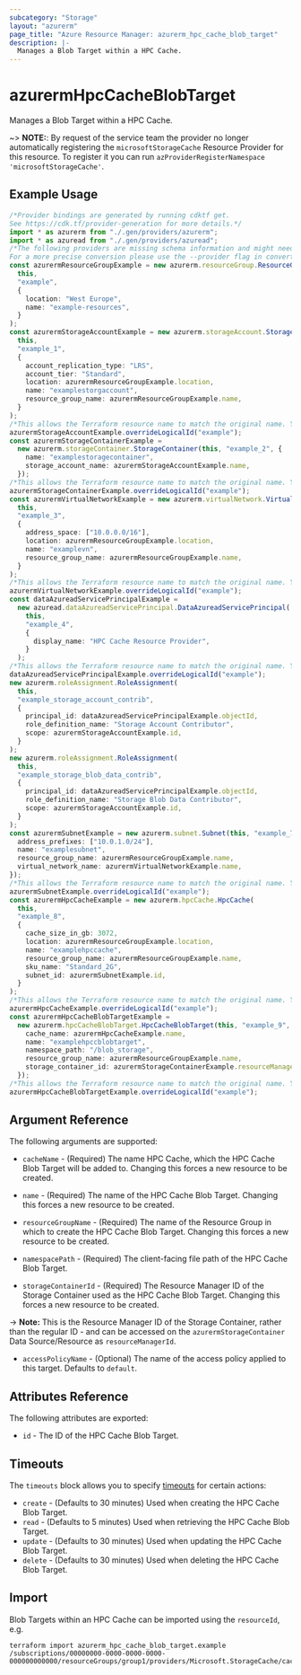 ```yaml
---
subcategory: "Storage"
layout: "azurerm"
page_title: "Azure Resource Manager: azurerm_hpc_cache_blob_target"
description: |-
  Manages a Blob Target within a HPC Cache.
---
```


# azurermHpcCacheBlobTarget

Manages a Blob Target within a HPC Cache.

\~> **NOTE:**: By request of the service team the provider no longer automatically registering the `microsoftStorageCache` Resource Provider for this resource. To register it you can run `azProviderRegisterNamespace 'microsoftStorageCache'`.

## Example Usage

```typescript
/*Provider bindings are generated by running cdktf get.
See https://cdk.tf/provider-generation for more details.*/
import * as azurerm from "./.gen/providers/azurerm";
import * as azuread from "./.gen/providers/azuread";
/*The following providers are missing schema information and might need manual adjustments to synthesize correctly: azurerm, azuread.
For a more precise conversion please use the --provider flag in convert.*/
const azurermResourceGroupExample = new azurerm.resourceGroup.ResourceGroup(
  this,
  "example",
  {
    location: "West Europe",
    name: "example-resources",
  }
);
const azurermStorageAccountExample = new azurerm.storageAccount.StorageAccount(
  this,
  "example_1",
  {
    account_replication_type: "LRS",
    account_tier: "Standard",
    location: azurermResourceGroupExample.location,
    name: "examplestorgaccount",
    resource_group_name: azurermResourceGroupExample.name,
  }
);
/*This allows the Terraform resource name to match the original name. You can remove the call if you don't need them to match.*/
azurermStorageAccountExample.overrideLogicalId("example");
const azurermStorageContainerExample =
  new azurerm.storageContainer.StorageContainer(this, "example_2", {
    name: "examplestoragecontainer",
    storage_account_name: azurermStorageAccountExample.name,
  });
/*This allows the Terraform resource name to match the original name. You can remove the call if you don't need them to match.*/
azurermStorageContainerExample.overrideLogicalId("example");
const azurermVirtualNetworkExample = new azurerm.virtualNetwork.VirtualNetwork(
  this,
  "example_3",
  {
    address_space: ["10.0.0.0/16"],
    location: azurermResourceGroupExample.location,
    name: "examplevn",
    resource_group_name: azurermResourceGroupExample.name,
  }
);
/*This allows the Terraform resource name to match the original name. You can remove the call if you don't need them to match.*/
azurermVirtualNetworkExample.overrideLogicalId("example");
const dataAzureadServicePrincipalExample =
  new azuread.dataAzureadServicePrincipal.DataAzureadServicePrincipal(
    this,
    "example_4",
    {
      display_name: "HPC Cache Resource Provider",
    }
  );
/*This allows the Terraform resource name to match the original name. You can remove the call if you don't need them to match.*/
dataAzureadServicePrincipalExample.overrideLogicalId("example");
new azurerm.roleAssignment.RoleAssignment(
  this,
  "example_storage_account_contrib",
  {
    principal_id: dataAzureadServicePrincipalExample.objectId,
    role_definition_name: "Storage Account Contributor",
    scope: azurermStorageAccountExample.id,
  }
);
new azurerm.roleAssignment.RoleAssignment(
  this,
  "example_storage_blob_data_contrib",
  {
    principal_id: dataAzureadServicePrincipalExample.objectId,
    role_definition_name: "Storage Blob Data Contributor",
    scope: azurermStorageAccountExample.id,
  }
);
const azurermSubnetExample = new azurerm.subnet.Subnet(this, "example_7", {
  address_prefixes: ["10.0.1.0/24"],
  name: "examplesubnet",
  resource_group_name: azurermResourceGroupExample.name,
  virtual_network_name: azurermVirtualNetworkExample.name,
});
/*This allows the Terraform resource name to match the original name. You can remove the call if you don't need them to match.*/
azurermSubnetExample.overrideLogicalId("example");
const azurermHpcCacheExample = new azurerm.hpcCache.HpcCache(
  this,
  "example_8",
  {
    cache_size_in_gb: 3072,
    location: azurermResourceGroupExample.location,
    name: "examplehpccache",
    resource_group_name: azurermResourceGroupExample.name,
    sku_name: "Standard_2G",
    subnet_id: azurermSubnetExample.id,
  }
);
/*This allows the Terraform resource name to match the original name. You can remove the call if you don't need them to match.*/
azurermHpcCacheExample.overrideLogicalId("example");
const azurermHpcCacheBlobTargetExample =
  new azurerm.hpcCacheBlobTarget.HpcCacheBlobTarget(this, "example_9", {
    cache_name: azurermHpcCacheExample.name,
    name: "examplehpccblobtarget",
    namespace_path: "/blob_storage",
    resource_group_name: azurermResourceGroupExample.name,
    storage_container_id: azurermStorageContainerExample.resourceManagerId,
  });
/*This allows the Terraform resource name to match the original name. You can remove the call if you don't need them to match.*/
azurermHpcCacheBlobTargetExample.overrideLogicalId("example");

```

## Argument Reference

The following arguments are supported:

*   `cacheName` - (Required) The name HPC Cache, which the HPC Cache Blob Target will be added to. Changing this forces a new resource to be created.

*   `name` - (Required) The name of the HPC Cache Blob Target. Changing this forces a new resource to be created.

*   `resourceGroupName` - (Required) The name of the Resource Group in which to create the HPC Cache Blob Target. Changing this forces a new resource to be created.

*   `namespacePath` - (Required) The client-facing file path of the HPC Cache Blob Target.

*   `storageContainerId` - (Required) The Resource Manager ID of the Storage Container used as the HPC Cache Blob Target. Changing this forces a new resource to be created.

\-> **Note:** This is the Resource Manager ID of the Storage Container, rather than the regular ID - and can be accessed on the `azurermStorageContainer` Data Source/Resource as `resourceManagerId`.

* `accessPolicyName` - (Optional) The name of the access policy applied to this target. Defaults to `default`.

## Attributes Reference

The following attributes are exported:

* `id` - The ID of the HPC Cache Blob Target.

## Timeouts

The `timeouts` block allows you to specify [timeouts](https://www.terraform.io/language/resources/syntax#operation-timeouts) for certain actions:

* `create` - (Defaults to 30 minutes) Used when creating the HPC Cache Blob Target.
* `read` - (Defaults to 5 minutes) Used when retrieving the HPC Cache Blob Target.
* `update` - (Defaults to 30 minutes) Used when updating the HPC Cache Blob Target.
* `delete` - (Defaults to 30 minutes) Used when deleting the HPC Cache Blob Target.

## Import

Blob Targets within an HPC Cache can be imported using the `resourceId`, e.g.

```console
terraform import azurerm_hpc_cache_blob_target.example /subscriptions/00000000-0000-0000-0000-000000000000/resourceGroups/group1/providers/Microsoft.StorageCache/caches/cache1/storageTargets/target1
```
